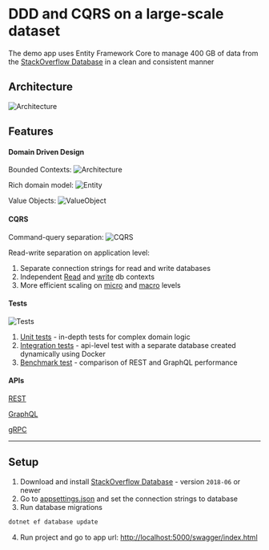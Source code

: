 # DDD and CQRS on a large-scale dataset

The demo app uses Entity Framework Core to manage 400 GB of data from the [StackOverflow Database](https://www.brentozar.com/archive/2015/10/how-to-download-the-stack-overflow-database-via-bittorrent) in a clean and consistent manner

## Architecture
![Architecture](https://github.com/gs1993/SO/blob/feature/readme/SO/images/ProjectLogic.PNG)

## Features

#### Domain Driven Design

Bounded Contexts:
![Architecture](https://github.com/gs1993/SO/blob/feature/readme/SO/images/ProjectLogic.PNG)

Rich domain model:
![Entity](https://github.com/gs1993/SO/blob/feature/readme/SO/images/PostEntity.PNG)

Value Objects:
![ValueObject](https://github.com/gs1993/SO/blob/feature/readme/SO/images/ProfileInfoValueObject.PNG)

#### CQRS

Command-query separation:
![CQRS](https://github.com/gs1993/SO/blob/feature/readme/SO/images/Cqrs.PNG)

Read-write separation on application level:
1. Separate connection strings for read and write databases
2. Independent [Read](https://github.com/gs1993/SO/blob/feature/readme/SO/Logic/Utils/Db/ReadOnlyDatabaseContext.cs) and [write](https://github.com/gs1993/SO/blob/feature/readme/SO/Logic/Utils/Db/DatabaseContext.cs) db contexts
3. More efficient scaling on [micro](https://github.com/gs1993/SO/blob/feature/readme/SO/Logic/Utils/Db/DbExtensions.cs) and [macro](https://learn.microsoft.com/en-us/sql/relational-databases/replication/sql-server-replication?view=sql-server-ver16) levels

#### Tests
![Tests](https://github.com/gs1993/SO/blob/feature/readme/SO/images/Tests.PNG)

1. [Unit tests](https://github.com/gs1993/SO/blob/feature/readme/SO/Tests/UnitTests/Logic/Posts/PostTests.cs) - in-depth tests for complex domain logic
2. [Integration tests](https://github.com/gs1993/SO/blob/feature/readme/SO/Tests/IntegrationTests/Posts/PostControllerIntegrationTests.cs) - api-level test with a separate database created dynamically using Docker
3. [Benchmark test](https://github.com/gs1993/SO/blob/feature/readme/SO/Tests/BenchmarkTests/APIs/RestBenchmarks.cs) - comparison of REST and GraphQL performance


#### APIs

[REST](https://github.com/gs1993/SO/tree/master/SO/Api/Controllers)

[GraphQL](https://github.com/gs1993/SO/tree/master/SO/Api/GraphQL)

[gRPC](https://github.com/gs1993/SO/tree/master/SO/Api/Grpc)

--------------

## Setup

1. Download and install [StackOverflow Database](https://www.brentozar.com/archive/2015/10/how-to-download-the-stack-overflow-database-via-bittorrent) - version `2018-06` or newer
2. Go to [appsettings.json](https://github.com/gs1993/SO/blob/feature/readme/SO/Api/appsettings.json) and set the connection strings to database
3. Run database migrations
```cmd
dotnet ef database update
```
4. Run project and go to app url: [http://localhost:5000/swagger/index.html](http://localhost:5000/swagger/index.html)
